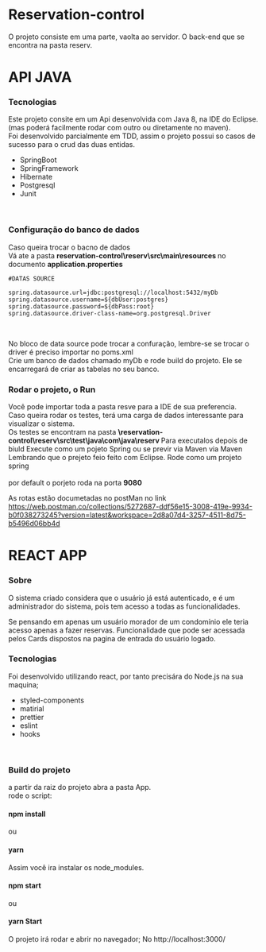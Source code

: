 # Reservation-control

O projeto consiste em uma parte, vaolta ao servidor. O back-end que se encontra na pasta reserv.
<h1>API JAVA</h1>

<h3> Tecnologias</h3>
Este projeto consite em um Api desenvolvida com Java 8, na IDE do Eclipse. (mas poderá facilmente rodar com outro ou diretamente no maven). </br >
Foi desenvolvido parcialmente em TDD, assim o projeto possui so casos de sucesso para o crud das duas entidas. 

<ul>
  <li>SpringBoot </li> 
   <li>SpringFramework </li>
   <li>Hibernate </li>
   <li>Postgresql </li>
   <li>Junit </li>
 </uL>
</br>
<h3>Configuração do banco de dados </h3>
Caso queira trocar o bacno de dados</br>
Vá ate a pasta <b> reservation-control\reserv\src\main\resources </b>
no documento <b>application.properties </b>

````
#DATAS SOURCE

spring.datasource.url=jdbc:postgresql://localhost:5432/myDb
spring.datasource.username=${dbUser:postgres}
spring.datasource.password=${dbPass:root}
spring.datasource.driver-class-name=org.postgresql.Driver
````
</br>

No bloco de data source pode trocar a confuração, lembre-se se trocar o driver é preciso importar no poms.xml</br>
Crie um banco de dados chamado myDb e  rode build do projeto. Ele se encarregará de criar as tabelas no seu banco.
</br>

<h3> Rodar o projeto, o Run </h3>
Você pode importar toda a pasta resve para a IDE de sua preferencia. </br>
Caso queira rodar os testes, terá uma carga de dados interessante para visualizar o sistema.</br>
Os testes se encontram na pasta <b> \reservation-control\reserv\src\test\java\com\java\reserv </b>
Para executalos depois de biuld 
Execute como um pojeto Spring ou se previr via Maven via Maven </br>
Lembrando que o prejeto feio feito com Eclipse.
Rode como um projeto spring 
</br>
</br>
por default o porjeto roda na porta <b>9080</b>


As rotas estão documetadas no postMan no link
<a> https://web.postman.co/collections/5272687-ddf56e15-3008-419e-9934-b0f038273245?version=latest&workspace=2d8a07d4-3257-4511-8d75-b5496d06bb4d<a/>



<h1>REACT APP</h1>
<h3> Sobre</h3>
O sistema criado considera que o usuário já está autenticado, e é um administrador do sistema, pois tem acesso a todas as funcionalidades.

Se pensando em apenas um usuário morador de um condomínio ele teria acesso apenas a fazer reservas. Funcionalidade que pode ser acessada pelos Cards dispostos na pagina de entrada do usuário logado.


<h3>Tecnologias </h3>
Foi desenvolvido utilizando react, por tanto precisára do Node.js na sua maquina;
<ul>
  <li>styled-components</li>
  <li>matirial</li>
  <li>prettier </li> 
   <li>eslint </li>
   <li>hooks </li>
 </uL>
 </br>
 <h3> Build do projeto</h3>
 a partir da raiz do projeto abra a pasta App.</br>
 rode o script:</br>
<h4>npm install</h4>
 ou
<h4>yarn</h4>
 Assim você ira instalar os node_modules.</br>
<h4>npm start</h4>
 ou
 <h4>yarn Start</h4>
 O projeto irá rodar e abrir no navegador;
 No <a>http://localhost:3000/</a>

 
